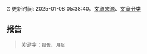 :alarm_clock: 更新时间: 2025-01-08 05:38:40。[文章来源](/README.md)、[文章分类](/TAGS.md)

## 报告


> 关键字：`报告`、`月报`



